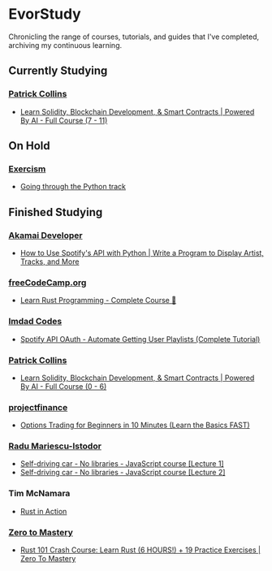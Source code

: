 <h1>EvorStudy</h1>
<p>Chronicling the range of courses, tutorials, and guides that I've completed, archiving my continuous learning.</p>

<h2>Currently Studying</h2>

<h3><a href="https://www.youtube.com/@PatrickAlphaC">Patrick Collins</a></h3>
<ul>
    <li><a href="https://www.youtube.com/watch?v=BpPEoZW5IiY">Learn Solidity, Blockchain Development, & Smart Contracts | Powered By AI - Full Course (7 - 11)</a></li>
</ul>

<h2>On Hold</h2>

<h3><a href="https://exercism.org/profiles/evorhard">Exercism</a></h3>
<ul>
    <li><a href="https://exercism.org/tracks/python">Going through the Python track</a></li>
</ul>

<h2>Finished Studying</h2>

<h3><a href="https://www.youtube.com/@AkamaiDeveloper">Akamai Developer</a></h3>
<ul>
    <li><a href="https://www.youtube.com/watch?v=WAmEZBEeNmg">How to Use Spotify's API with Python | Write a Program to Display Artist, Tracks, and More</a></li>
</ul>

<h3><a href="https://www.youtube.com/@freecodecamp">freeCodeCamp.org</a></h3>
<ul>
    <li><a href="https://www.youtube.com/watch?v=BpPEoZW5IiY">Learn Rust Programming - Complete Course 🦀</a></li>
</ul>

<h3><a href="https://www.youtube.com/@imdadcodes">Imdad Codes</a></h3>
<ul>
    <li><a href="https://www.youtube.com/watch?v=olY_2MW4Eik">Spotify API OAuth - Automate Getting User Playlists (Complete Tutorial)</a></li>
</ul>

<h3><a href="https://www.youtube.com/@PatrickAlphaC">Patrick Collins</a></h3>
<ul>
    <li><a href="https://www.youtube.com/watch?v=umepbfKp5rI">Learn Solidity, Blockchain Development, & Smart Contracts | Powered By AI - Full Course (0 - 6)</a></li>
</ul>

<h3><a href="https://www.youtube.com/@projectfinance">projectfinance</a></h3>
<ul>
    <li><a href="https://www.youtube.com/watch?v=O8EN51F6jUo">Options Trading for Beginners in 10 Minutes (Learn the Basics FAST)</a></li>
</ul>

<h3><a href="https://www.youtube.com/@Radu">Radu Mariescu-Istodor</a></h3>
<ul>
    <li><a href="https://www.youtube.com/watch?v=NkI9ia2cLhc">Self-driving car - No libraries - JavaScript course [Lecture 1]</a></li>
    <li><a href="https://www.youtube.com/watch?v=IxhrXKEVCsc">Self-driving car - No libraries - JavaScript course [Lecture 2]</a></li>
</ul>

<h3>Tim McNamara</h3>
<ul>
    <li><a href="https://www.manning.com/books/rust-in-action">Rust in Action</a></li>
</ul>

<h3><a href="https://www.youtube.com/@ZeroToMastery">Zero to Mastery</a></h3>
<ul>
    <li><a href="https://www.youtube.com/watch?v=lzKeecy4OmQ">Rust 101 Crash Course: Learn Rust (6 HOURS!) + 19 Practice Exercises | Zero To Mastery</a></li>
</ul>
